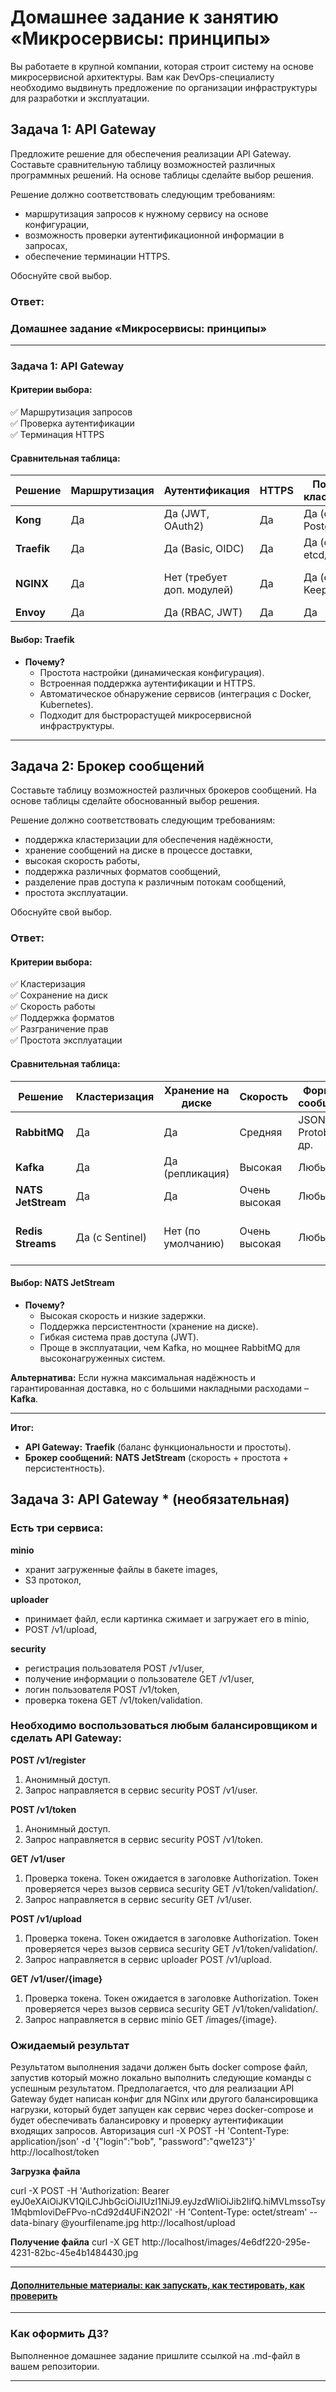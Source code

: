 
# Домашнее задание к занятию «Микросервисы: принципы»

Вы работаете в крупной компании, которая строит систему на основе микросервисной архитектуры.
Вам как DevOps-специалисту необходимо выдвинуть предложение по организации инфраструктуры для разработки и эксплуатации.

## Задача 1: API Gateway 

Предложите решение для обеспечения реализации API Gateway. Составьте сравнительную таблицу возможностей различных программных решений. На основе таблицы сделайте выбор решения.

Решение должно соответствовать следующим требованиям:
- маршрутизация запросов к нужному сервису на основе конфигурации,
- возможность проверки аутентификационной информации в запросах,
- обеспечение терминации HTTPS.

Обоснуйте свой выбор.

### Ответ:

### **Домашнее задание «Микросервисы: принципы»**  

---

### **Задача 1: API Gateway**  

#### **Критерии выбора:**  
✅ Маршрутизация запросов  
✅ Проверка аутентификации  
✅ Терминация HTTPS  

#### **Сравнительная таблица:**  

| Решение          | Маршрутизация | Аутентификация | HTTPS | Поддержка кластеризации | Простота настройки |  
|------------------|--------------|----------------|-------|------------------------|-------------------|  
| **Kong**         | Да           | Да (JWT, OAuth2) | Да    | Да (с PostgreSQL)       | Средняя           |  
| **Traefik**      | Да           | Да (Basic, OIDC) | Да    | Да (с etcd/Consul)      | Высокая           |  
| **NGINX**        | Да           | Нет (требует доп. модулей) | Да | Да (с Keepalived) | Низкая (сложная конфигурация) |  
| **Envoy**        | Да           | Да (RBAC, JWT)  | Да    | Да                     | Средняя           |  

#### **Выбор:** **Traefik**  
- **Почему?**  
  - Простота настройки (динамическая конфигурация).  
  - Встроенная поддержка аутентификации и HTTPS.  
  - Автоматическое обнаружение сервисов (интеграция с Docker, Kubernetes).  
  - Подходит для быстрорастущей микросервисной инфраструктуры.  

---

## Задача 2: Брокер сообщений

Составьте таблицу возможностей различных брокеров сообщений. На основе таблицы сделайте обоснованный выбор решения.

Решение должно соответствовать следующим требованиям:
- поддержка кластеризации для обеспечения надёжности,
- хранение сообщений на диске в процессе доставки,
- высокая скорость работы,
- поддержка различных форматов сообщений,
- разделение прав доступа к различным потокам сообщений,
- простота эксплуатации.

Обоснуйте свой выбор.

### Ответ:

#### **Критерии выбора:**  
✅ Кластеризация  
✅ Сохранение на диск  
✅ Скорость работы  
✅ Поддержка форматов  
✅ Разграничение прав  
✅ Простота эксплуатации  

#### **Сравнительная таблица:**  

| Решение          | Кластеризация | Хранение на диске | Скорость | Форматы сообщений | Права доступа | Простота эксплуатации |  
|------------------|--------------|-------------------|----------|-------------------|--------------|----------------------|  
| **RabbitMQ**     | Да           | Да                | Средняя  | JSON, Protobuf и др. | Да (ACL)     | Средняя              |  
| **Kafka**        | Да           | Да (репликация)   | Высокая  | Любые             | Да (SASL)    | Сложная              |  
| **NATS JetStream** | Да         | Да                | Очень высокая | Любые       | Да (JWT)     | Средняя              |  
| **Redis Streams** | Да (с Sentinel) | Нет (по умолчанию) | Очень высокая | Любые | Нет (требует доп. настройки) | Высокая |  

#### **Выбор:** **NATS JetStream**  
- **Почему?**  
  - Высокая скорость и низкие задержки.  
  - Поддержка персистентности (хранение на диске).  
  - Гибкая система прав доступа (JWT).  
  - Проще в эксплуатации, чем Kafka, но мощнее RabbitMQ для высоконагруженных систем.  

**Альтернатива:** Если нужна максимальная надёжность и гарантированная доставка, но с большими накладными расходами – **Kafka**.  

---  

**Итог:**  
- **API Gateway:** **Traefik** (баланс функциональности и простоты).  
- **Брокер сообщений:** **NATS JetStream** (скорость + простота + персистентность).
  
## Задача 3: API Gateway * (необязательная)

### Есть три сервиса:

**minio**
- хранит загруженные файлы в бакете images,
- S3 протокол,

**uploader**
- принимает файл, если картинка сжимает и загружает его в minio,
- POST /v1/upload,

**security**
- регистрация пользователя POST /v1/user,
- получение информации о пользователе GET /v1/user,
- логин пользователя POST /v1/token,
- проверка токена GET /v1/token/validation.

### Необходимо воспользоваться любым балансировщиком и сделать API Gateway:

**POST /v1/register**
1. Анонимный доступ.
2. Запрос направляется в сервис security POST /v1/user.

**POST /v1/token**
1. Анонимный доступ.
2. Запрос направляется в сервис security POST /v1/token.

**GET /v1/user**
1. Проверка токена. Токен ожидается в заголовке Authorization. Токен проверяется через вызов сервиса security GET /v1/token/validation/.
2. Запрос направляется в сервис security GET /v1/user.

**POST /v1/upload**
1. Проверка токена. Токен ожидается в заголовке Authorization. Токен проверяется через вызов сервиса security GET /v1/token/validation/.
2. Запрос направляется в сервис uploader POST /v1/upload.

**GET /v1/user/{image}**
1. Проверка токена. Токен ожидается в заголовке Authorization. Токен проверяется через вызов сервиса security GET /v1/token/validation/.
2. Запрос направляется в сервис minio GET /images/{image}.

### Ожидаемый результат

Результатом выполнения задачи должен быть docker compose файл, запустив который можно локально выполнить следующие команды с успешным результатом.
Предполагается, что для реализации API Gateway будет написан конфиг для NGinx или другого балансировщика нагрузки, который будет запущен как сервис через docker-compose и будет обеспечивать балансировку и проверку аутентификации входящих запросов.
Авторизация
curl -X POST -H 'Content-Type: application/json' -d '{"login":"bob", "password":"qwe123"}' http://localhost/token

**Загрузка файла**

curl -X POST -H 'Authorization: Bearer eyJ0eXAiOiJKV1QiLCJhbGciOiJIUzI1NiJ9.eyJzdWIiOiJib2IifQ.hiMVLmssoTsy1MqbmIoviDeFPvo-nCd92d4UFiN2O2I' -H 'Content-Type: octet/stream' --data-binary @yourfilename.jpg http://localhost/upload

**Получение файла**
curl -X GET http://localhost/images/4e6df220-295e-4231-82bc-45e4b1484430.jpg

---

#### [Дополнительные материалы: как запускать, как тестировать, как проверить](https://github.com/netology-code/devkub-homeworks/tree/main/11-microservices-02-principles)

---

### Как оформить ДЗ?

Выполненное домашнее задание пришлите ссылкой на .md-файл в вашем репозитории.

---
